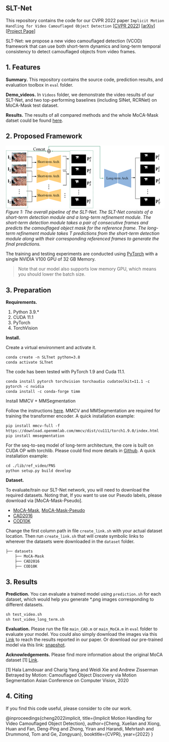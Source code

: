 ## SLT-Net

This repository contains the code for our CVPR 2022 paper `Implicit Motion Handling for Video Camouflaged Object Detection` [[CVPR 2022]()] [[arXiv](http://arxiv.org/abs/2203.07363)] [[Project Page](https://xueliancheng.github.io/SLT-Net-project/)] 

SLT-Net: we propose a new video camouflaged detection (VCOD) framework that can use both short-term dynamics and long-term temporal consistency to detect camouflaged objects from video frames.
<!-- ![alt text](./imgs/overall.png) -->

## 1. Features

**Summary.** This repository contains the source code, prediction results, and evaluation toolbox in `eval` folder.

**Demo_videos.** In `Videos` folder, we demonstrate the video results of our SLT-Net, and two top-performing baselines (including SINet, RCRNet) on MoCA-Mask test dataset.

**Results.** The results of all compared methods and the whole MoCA-Mask datset could be found [here](https://drive.google.com/drive/folders/1iQyFXCGhknRzsXk9m5KBnnGeig7F1Snm?usp=sharing). 


## 2. Proposed Framework

<p align="left">
    <img src="./imgs/overall.png" width='523' height='200' /> <br />
    <em>
    Figure 1: The overall pipeline of the SLT-Net. The SLT-Net consists of a short-term detection module and a long-term refinement module. The short-term detection module takes a pair of consecutive frames and predicts the camouflaged object mask for the reference frame. The long-term refinement module takes T predictions from the short-term detection module along with their corresponding referenced frames to generate the final predictions.
    </em>
</p>

The training and testing experiments are conducted using [PyTorch](https://github.com/pytorch/pytorch) with 
a single NVIDIA V100 GPU of 32 GB Memory.

> Note that our model also supports low memory GPU, which means you should lower the batch size.

## 3. Preparation

**Requirements.** 

1. Python 3.9.*
2. CUDA 11.1
3. PyTorch 
4. TorchVision 

**Install.** 

Create a  virtual environment and activate it.
```shell
conda create -n SLTnet python=3.8
conda activate SLTnet
```
The code has been tested with PyTorch 1.9 and Cuda 11.1.
```shell
conda install pytorch torchvision torchaudio cudatoolkit=11.1 -c pytorch -c nvidia
conda install -c conda-forge timm
```
Install MMCV + MMSegmentation

Follow the instructions [here](https://mmcv.readthedocs.io/en/latest/get_started/installation.html). MMCV and MMSegmentation are required for training the transformer encoder. A quick installation example:

```shell
pip install mmcv-full -f https://download.openmmlab.com/mmcv/dist/cu111/torch1.9.0/index.html
pip install mmsegmentation
```

For the seq-to-seq model of long-term architecture, the core is built on CUDA OP with torchlib. 
Please could find more details in [Github](https://github.com/GewelsJI/PNS-Net). A quick installation example:

```shell
cd ./lib/ref_video/PNS
python setup.py build develop
```

**Dataset.** 

To evaluate/train our SLT-Net network, you will need to download the required datasets. Noting that, If you want to use our Pseudo labels, please download via [MoCA-Mask-Pseudo].

* [MoCA-Mask](https://drive.google.com/file/d/1FB24BGVrPOeUpmYbKZJYL5ermqUvBo_6/view?usp=sharing), [MoCA-Mask-Pseudo](https://drive.google.com/file/d/1a7ESYE30q5MHsmrfTasNEOsbjdpZdgz5/view?usp=sharing)
* [CAD2016](http://vis-www.cs.umass.edu/motionSegmentation/)
* [COD10K](https://drive.google.com/file/d/1vRYAie0JcNStcSwagmCq55eirGyMYGm5/view)

Change the first column path in file `create_link.sh` with your actual dataset location. Then run `create_link.sh` that will create symbolic links to wherever the datasets were downloaded in the `dataset` folder. 

```Shell
├── datasets
    ├── MoCA-Mask
    ├── CAD2016
    ├── COD10K
```

## 3. Results

**Prediction.** 
You can evaluate a trained model using `prediction.sh` for each dataset, which would help you generate *.png images corresponding to different datasets.
```shell
sh test_video.sh
sh test_video_long_term.sh
```

**Evaluation.** 
Please run the file `main_CAD.m` or `main_MoCA.m`  in `eval` folder to evaluate your model. You could also simply download the images via this [Link](https://drive.google.com/drive/folders/1iQyFXCGhknRzsXk9m5KBnnGeig7F1Snm?usp=sharing) to reach the results reported in our paper. Or download our pre-trained model via this link: [snapshot](https://drive.google.com/file/d/1_u4dEdxM4AKuuh6EcWHAlo8EtR7e8q5v/view?usp=sharing). 

**Acknowledgements.** 
Please find more information about the original MoCA dataset [1] [Link](https://www.robots.ox.ac.uk/~vgg/data/MoCA/).

[1] Hala Lamdouar and Charig Yang and Weidi Xie and Andrew Zisserman
Betrayed by Motion: Camouflaged Object Discovery via Motion Segmentation 
Asian Conference on Computer Vision, 2020

## 4. Citing

If you find this code useful, please consider to cite our work.

@inproceedings{cheng2022implicit,
  title={Implicit Motion Handling for Video Camouflaged Object Detection},
  author={Cheng, Xuelian and Xiong, Huan and Fan, Deng-Ping and Zhong, Yiran and Harandi, Mehrtash and Drummond, Tom and Ge, Zongyuan},
  booktitle={CVPR},
  year={2022}
}

